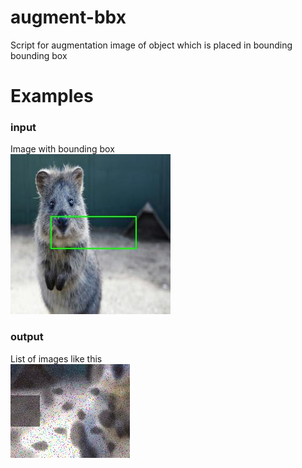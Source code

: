 # augment-bbx
Script for augmentation image of object which is placed in bounding bounding box

# Examples
### input
Image with bounding box  
![picture](https://github.com/dimagrshk/augment-bbx/blob/master/examples/image_before.jpg)
### output
List of images like this  
![picture](https://github.com/dimagrshk/augment-bbx/blob/master/examples/crop_aug.jpg)
